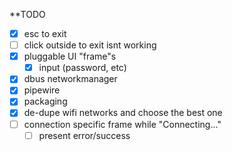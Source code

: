 **TODO
- [x] esc to exit
- [ ] click outside to exit isnt working
- [x] pluggable UI "frame"s
    - [x] input (password, etc)
- [x] dbus networkmanager
- [x] pipewire
- [x] packaging
- [x] de-dupe wifi networks and choose the best one
- [ ] connection specific frame while "Connecting..."
    - [ ] present error/success
